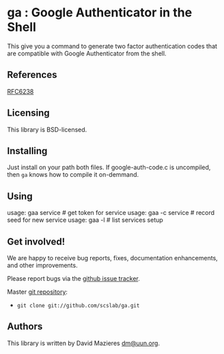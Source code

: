 # ga : Google Authenticator in the Shell

This give you a command to generate two factor authentication codes
that are compatible with Google Authenticator from the shell.

## References

[RFC6238](https://tools.ietf.org/html/rfc6238)

## Licensing

This library is BSD-licensed.

## Installing

Just install on your path both files. If google-auth-code.c is
uncompiled, then `ga` knows how to compile it on-demmand.

## Using

usage: gaa service        # get token for service
usage: gaa -c service     # record seed for new service
usage: gaa -l             # list services setup

## Get involved!

We are happy to receive bug reports, fixes, documentation enhancements,
and other improvements.

Please report bugs via the
[github issue tracker](http://github.com/scslab/ga/issues).

Master [git repository](http://github.com/scslab/ga):

* `git clone git://github.com/scslab/ga.git`

## Authors

This library is written by David Mazieres <dm@uun.org>.

